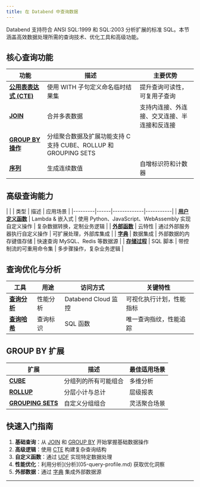 ```yaml
---
title: 在 Databend 中查询数据
---
```


Databend 支持符合 ANSI SQL:1999 和 SQL:2003 分析扩展的标准 SQL。本节涵盖高效数据处理所需的查询技术、优化工具和高级功能。

## 核心查询功能

| 功能 | 描述 | 主要优势 |
|---------|-------------|--------------|
| [**公用表表达式 (CTE)**](00-cte.md) | 使用 WITH 子句定义命名临时结果集 | 提升查询可读性，可复用子查询 |
| [**JOIN**](02-join.md) | 合并多表数据 | 支持内连接、外连接、交叉连接、半连接和反连接 |
| [**GROUP BY 操作**](01-groupby/index.md) | 分组聚合数据及扩展功能支持 C支持 CUBE、ROLLUP 和 GROUPING SETS |
| [**序列**](02-sequences.md) | 生成连续数值 | 自增标识符和计数器 |

## 高级查询能力

| |  | 类型 | 描述 | 应用场景 |
|---------|------|-------------|-----------|
| [**用户定义函数**](03-udf.md) | Lambda & 嵌入式 | 使用 Python、JavaScript、WebAssembly 实现自定义操作 | 复杂数据转换，定制业务逻辑 |
| [**外部函数**](04-external-function.md) | 云特性 | 通过外部服务器执行自定义操作 | 可扩展处理，外部库集成 |
| [**字典**](07-dictionary.md) | 数据集成 | 外部数据的内存键值存储 | 快速查询 MySQL、Redis 等数据源 |
| [**存储过程**](08-stored-procedure.md) | SQL 脚本 | 带控制流的可重用命令集 | 多步骤操作，复杂业务逻辑 |

## 查询优化与分析

| 工具 | 用途 | 访问方式 | 关键特性 |
|------|---------|---------------|--------------|
| [**查询分析**](05-query-profile.md) | 性能分析 | Databend Cloud 监控 | 可视化执行计划，性能指标 |
| [**查询哈希**](06-query-hash.md) | 查询标识 | SQL 函数 | 唯一查询指纹，性能追踪 |

## GROUP BY 扩展

| 扩展 | 描述 | 最佳适用场景 |
|-----------|-------------|----------|
| [**CUBE**](01-groupby/group-by-cube.md) | 分组列的所有可能组合 | 多维分析 |
| [**ROLLUP**](01-groupby/group-by-rollup.md) | 分层小计与总计 | 层级报表 |
| [**GROUPING SETS**](01-groupby/group-by-grouping-sets.md) | 自定义分组组合 | 灵活聚合场景 |

## 快速入门指南

1. **基础查询**：从 [JOIN](02-join.md) 和 [GROUP BY](01-groupby/index.md) 开始掌握基础数据操作
2. **高级逻辑**：使用 [CTE](00-cte.md) 构建复杂查询结构
3. **自定义函数**：通过 [UDF](03-udf.md) 实现特定数据处理
4. **性能优化**：利用分析](分析](05-query-profile.md) 获取优化洞察
5. **外部数据**：通过 [字典](07-dictionary.md) 集成外部数据源

---